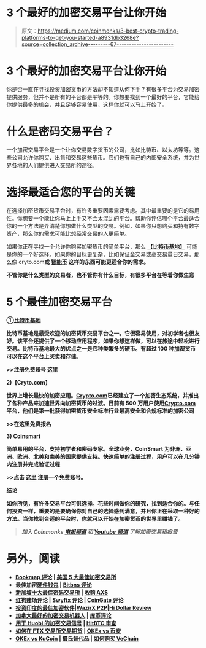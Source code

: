# 3 个最好的加密交易平台让你开始

> 原文：<https://medium.com/coinmonks/3-best-crypto-trading-platforms-to-get-you-started-a8931db3268e?source=collection_archive---------67----------------------->

# 3 个最好的加密交易平台让你开始

你是否一直在寻找投资加密货币的方法却不知道从何下手？有很多平台为交易加密提供服务，但并不是所有的平台都是平等的。你想要找到一个最好的平台，它能给你提供最多的机会，并且足够容易使用，这样你就可以马上开始了。

# 什么是密码交易平台？

一个加密交易平台是一个让你交易数字货币的公司，比如比特币、以太坊等等。这些公司允许你购买、出售和交易这些货币。它们也有自己的内部安全系统，并为世界各地的人们提供进入交易所的途径。

# 选择最适合您的平台的关键

在选择加密货币交易平台时，有许多重要因素需要考虑。其中最重要的是它的易用性。你想要一个能让你马上上手又不会太混乱的平台。帮助你评估哪个平台最适合你的一个方法是弄清楚你想做什么类型的交易。例如，如果你只想购买和持有数字资产，那么你的需求可能比想经常交易的人更简单。

如果你正在寻找一个允许你购买加密货币的简单平台，那么 [**【比特币基地】**](https://yazing.com/deals/coinbase/Donly1) 可能是你的一个好选择。如果你的目标更复杂，比如保证金交易或高交易量日交易，那么像 cryto.com[](https://yazing.com/deals/crypto/Donly1)**或 [**智能币**](https://yazing.com/deals/coinsmart/Donly1) 这样的东西可能更适合你的需求。**

**不管你是什么类型的交易者，也不管你有什么目标，有很多平台在等着你做生意**

# **5 个最佳加密交易平台**

**①[**比特币基地**](https://yazing.com/deals/coinbase/Donly1)**

**比特币基地是最受欢迎的加密货币交易平台之一。它很容易使用，对初学者也很友好。该平台还提供了一个移动应用程序，如果你想这样做，可以在旅途中轻松进行交易。比特币基地最大的优点之一是它种类繁多的硬币。有超过 100 种加密货币可以在这个平台上买卖和存储。**

**>>注册免费账号 [**这里**](https://yazing.com/deals/coinbase/Donly1)**

**2)【Cryto.com】**

****世界上增长最快的加密应用。[Crypto.com](https://yazing.com/deals/crypto/Donly1)已经建立了一个加密生态系统，并推出了各种产品来加速世界向加密货币的过渡。目前有 500 万用户使用[Crypto.com](https://yazing.com/deals/crypto/Donly1)平台，他们是第一批获得加密货币安全标准行业最高安全和合规标准的加密公司****

****>>在这里免费报名[](https://yazing.com/deals/crypto/Donly1)****

******3) [**Coinsmart**](https://yazing.com/deals/coinsmart/Donly1)******

****简单易用的平台，支持初学者和密码专家。全球业务，CoinSmart 为非洲、亚洲、欧洲、北美和南美的国家提供支持。快速简单的注册过程，用户可以在几分钟内注册并完成验证过程****

****>>点击 [**这里**](https://yazing.com/deals/coinsmart/Donly1) 注册一个免费账号。****

****结论****

****如你所见，有许多交易平台可供选择。花些时间做你的研究，找到适合你的。与任何投资一样，重要的是要确保你对自己的选择感到满意，并且你正在采取一种好的方法。当你找到合适的平台时，你就可以开始在加密货币的世界里赚钱了。****

> *****加入 Coinmonks* [*电报频道*](https://t.me/coincodecap) *和* [*Youtube 频道*](https://www.youtube.com/c/coinmonks/videos) *了解加密交易和投资*****

# ****另外，阅读****

*   ****[Bookmap 评论](https://coincodecap.com/bookmap-review-2021-best-trading-software) | [美国 5 大最佳加密交易所](https://coincodecap.com/crypto-exchange-usa)****
*   ****最佳加密[硬件钱包](/coinmonks/hardware-wallets-dfa1211730c6) | [Bitbns 评论](/coinmonks/bitbns-review-38256a07e161)****
*   ****[新加坡十大最佳密码交易所](https://coincodecap.com/crypto-exchange-in-singapore) | [收购 AXS](https://coincodecap.com/buy-axs-token)****
*   ****[红狗赌场评论](https://coincodecap.com/red-dog-casino-review) | [Swyftx 评论](https://coincodecap.com/swyftx-review) | [CoinGate 评论](https://coincodecap.com/coingate-review)****
*   ****[投资印度的最佳加密软件](https://coincodecap.com/best-crypto-to-invest-in-india-in-2021)|[WazirX P2P](https://coincodecap.com/wazirx-p2p)|[Hi Dollar Review](https://coincodecap.com/hi-dollar-review)****
*   ****[加拿大最好的加密交易机器人](https://coincodecap.com/5-best-crypto-trading-bots-in-canada) | [库币评论](https://coincodecap.com/kucoin-review)****
*   ****[用于 Huobi 的加密交易信号](https://coincodecap.com/huobi-crypto-trading-signals) | [HitBTC 审查](/coinmonks/hitbtc-review-c5143c5d53c2)****
*   ****[如何在 FTX 交易所交易期货](https://coincodecap.com/ftx-futures-trading) | [OKEx vs 币安](https://coincodecap.com/okex-vs-binance)****
*   ****[OKEx vs KuCoin](https://coincodecap.com/okex-kucoin) | [摄氏替代品](https://coincodecap.com/celsius-alternatives) | [如何购买 VeChain](https://coincodecap.com/buy-vechain)****